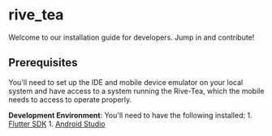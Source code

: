 # rive_tea

Welcome to our installation guide for developers. Jump in and contribute!

## Prerequisites

You'll need to set up the IDE and mobile device emulator on your local system and have access to a system running the Rive-Tea, which the mobile needs to access to operate properly.

**Development Environment**: You'll need to have the following installed:
    1. [Flutter SDK](https://flutter.dev/docs/get-started/install)
    1. [Android Studio](https://developer.android.com/studio)


